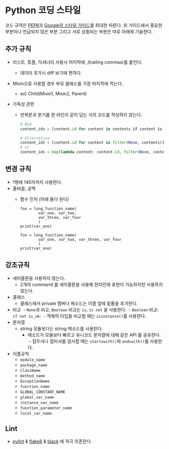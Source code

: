 # Python 코딩 스타일

코드 규약은 [PEP8](https://www.python.org/dev/peps/pep-0008/)과 [Google의 스타일 가이드](https://google.github.io/styleguide/pyguide.html)를 최대한 따른다.
위 가이드에서 중요한 부분이나 언급되지 않은 부분 그리고 서로 상충되는 부분은 따로 아래에 기술한다.


## 추가 규칙
- 리스트, 튜플, 딕셔너리 사용시 마지막에 ,(trailing commas)를 붙인다.
  - 데이터 추가시 diff 보기에 편하다.

- Mixin으로 사용할 경우 부모 클래스를 가장 마지막에 적는다.
  - ex) Child(Mixin1, Mixin2, Parent)

- 가독성 관련
  - 반복문과 분기를 한 라인이 같이 담는 식의 코드를 작성하지 않는다.

    ```python
    # Bad
    content_ids = [content.id for content in contents if content is not None]
    ```

    ```python
    # Alternative
    content_ids = [content.id for content in filter(None, contents)]
    # or
    content_ids = map(lambda content: content.id, filter(None, contents))
    ```


## 변경 규칙
- 1행에 140자까지 사용한다.
- 줄바꿈, 공백
  - 함수 인자 (아래 둘다 된다)

    ```
    foo = long_function_name(
            var_one, var_two,
            var_three, var_four
            )
    print(var_one)
    ```
    ```
    foo = long_function_name(
            var_one, var_two, var_three, var_four
            )
    print(var_one)
    ```


## 강조규칙

- 세미콜론을 사용하지 않는다. 
  - 2개의 command 를 세미콜론을 사용해 한라인에 표현이 가능하지만 사용하지 않는다.
- 클래스
  - 클래스에서 private 멤버나 메소드는 이름 앞에 밑줄을 추가한다.
- 비교
  - `None`과 비교, `Boolean` 비교는 `is`, `is not` 을 사용한다.
  - `Boolean` 비교: `if not is_ok`:
  - 객체의 타입을 비교할 때는 `isinstance()`를 사용한다.
- 문자열
  - string 모듈보다는 string 메소드를 사용한다.
    - 메소드가 모듈보다 빠르고 유니코드 문자열에 대해 같은 API 를 공유한다.
  - 접두사나 접미사를 검사할 때는 `startswith()`와 `endswith()`를 사용한다.
- 이름규칙
  - `module_name`
  - `package_name`
  - `ClassName`
  - `method_name`
  - `ExceptionName`
  - `function_name`
  - `GLOBAL_CONSTANT_NAME`
  - `global_var_name`
  - `instance_var_name`
  - `function_parameter_name`
  - `local_var_name`

## Lint
- [pylint](https://github.com/PyCQA/pylint) & [flake8](https://gitlab.com/pycqa/flake8) & [black](https://github.com/psf/black) 에 적극 의존한다.
